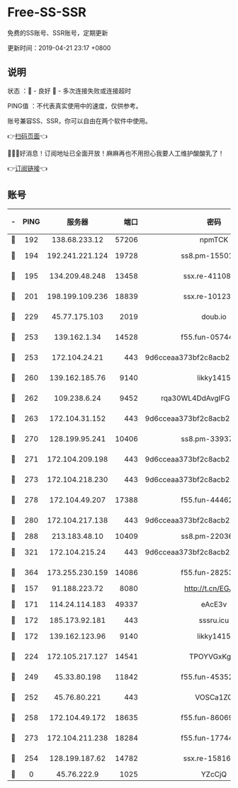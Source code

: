 # Free-SS-SSR

免费的SS账号、SSR账号，定期更新

更新时间：2019-04-21 23:17 +0800

## 说明

状态     ：🙂 - 良好 🙁 - 多次连接失败或连接超时

PING值   ：不代表真实使用中的速度，仅供参考。

账号兼容SS、SSR，你可以自由在两个软件中使用。

👉[扫码页面](https://liesauer.github.io/Free-SS-SSR/)👈

🎉🎉🎉好消息！订阅地址已全面开放！麻麻再也不用担心我要人工维护酸酸乳了！

👉[订阅链接](https://www.liesauer.net/yogurt/subscribe?ACCESS_TOKEN=DAYxR3mMaZAsaqUb)👈

## 账号

|-|PING|服务器|端口|密码|加密方式|区域|
|:----:|:----:|:-----:|-----:|:----:|:----:|:----:|
|🙂|192|138.68.233.12|57206|npmTCK|rc4-md5|US|
|🙂|194|192.241.221.124|19728|ss8.pm-15501985|aes-256-cfb|US|
|🙂|195|134.209.48.248|13458|ssx.re-41108917|aes-256-cfb|US|
|🙂|201|198.199.109.236|18839|ssx.re-10123723|aes-256-cfb|US|
|🙂|229|45.77.175.103|2019|doub.io|aes-128-ctr|SG|
|🙂|253|139.162.1.34|14528|f55.fun-05744880|aes-256-cfb|SG|
|🙂|253|172.104.24.21|443|9d6cceaa373bf2c8acb22e60b6a58be6|aes-256-cfb|US|
|🙂|260|139.162.185.76|9140|likky1415|aes-256-cfb|DE|
|🙂|262|109.238.6.24|9452|rqa30WL4DdAvgIFG6Fs3znzTa|aes-256-cfb|FR|
|🙂|263|172.104.31.152|443|9d6cceaa373bf2c8acb22e60b6a58be6|aes-256-cfb|US|
|🙂|270|128.199.95.241|10406|ss8.pm-33937991|aes-256-cfb|SG|
|🙂|271|172.104.209.198|443|9d6cceaa373bf2c8acb22e60b6a58be6|aes-256-cfb|US|
|🙂|273|172.104.218.230|443|9d6cceaa373bf2c8acb22e60b6a58be6|aes-256-cfb|US|
|🙂|278|172.104.49.207|17388|f55.fun-44462258|aes-256-cfb|SG|
|🙂|280|172.104.217.138|443|9d6cceaa373bf2c8acb22e60b6a58be6|aes-256-cfb|US|
|🙂|288|213.183.48.10|10409|ss8.pm-22036959|rc4-md5|RU|
|🙂|321|172.104.215.24|443|9d6cceaa373bf2c8acb22e60b6a58be6|aes-256-cfb|US|
|🙂|364|173.255.230.159|14086|f55.fun-28253939|aes-256-cfb|US|
|🙂|157|91.188.223.72|8080|http://t.cn/EGJIyrl|rc4-md5|RU|
|🙂|171|114.24.114.183|49337|eAcE3v|chacha20-ietf|TW|
|🙂|172|185.173.92.181|443|sssru.icu|rc4-md5|RU|
|🙂|172|139.162.123.96|9140|likky1415|aes-256-cfb|JP|
|🙂|224|172.105.217.127|14541|TPOYVGxKglpi|aes-256-cfb|JP|
|🙂|249|45.33.80.198|11842|f55.fun-45352545|aes-256-cfb|US|
|🙂|252|45.76.80.221|443|VOSCa1ZG|aes-256-cfb|DE|
|🙂|258|172.104.49.172|18635|f55.fun-86069991|aes-256-cfb|SG|
|🙂|273|172.104.211.238|18284|f55.fun-17744307|aes-256-cfb|US|
|🙁|254|128.199.187.62|14782|ssx.re-15816563|aes-256-cfb|SG|
|🙁|0|45.76.222.9|1025|YZcCjQ|rc4-md5|JP|
